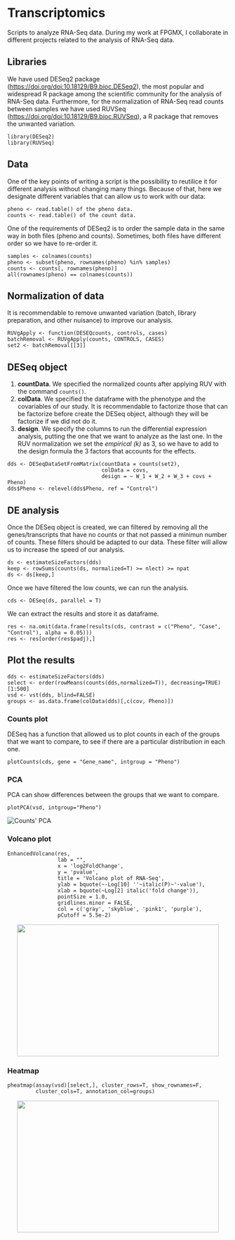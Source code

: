 # Transcriptomics
Scripts to analyze RNA-Seq data. During my work at FPGMX, I collaborate in different projects related to the analysis of RNA-Seq data.

## Libraries
We have used DESeq2 package (https://doi.org/doi:10.18129/B9.bioc.DESeq2), the most popular and widespread R package among the scientific community for the analysis of RNA-Seq data. Furthermore, for the normalization of RNA-Seq read counts between samples we have used RUVSeq (https://doi.org/doi:10.18129/B9.bioc.RUVSeq), a R package that removes the unwanted variation.

```
library(DESeq2)
library(RUVSeq)
```

## Data
One of the key points of writing a script is the possibility to reutilice it for different analysis without changing many things. Because of that, here we designate different variables that can allow us to work with our data:

```
pheno <- read.table() of the pheno data.
counts <- read.table() of the count data.
```
One of the requirements of DESeq2 is to order the sample data in the same way in both files (pheno and counts). Sometimes, both files have different order so we have to re-order it.

```
samples <- colnames(counts)
pheno <- subset(pheno, rownames(pheno) %in% samples)
counts <- counts[, rownames(pheno)]
all(rownames(pheno) == colnames(counts))
```

## Normalization of data
It is recommendable to remove unwanted variation (batch, library preparation, and other nuisance) to improve our analysis.
```
RUVgApply <- function(DESEQcounts, controls, cases)
batchRemoval <- RUVgApply(counts, CONTROLS, CASES)  
set2 <- batchRemoval[[3]]
```

## DESeq object
1. **countData**. We specified the normalized counts after applying RUV with the command `counts()`.
2. **colData**. We specified the dataframe with the phenotype and the covariables of our study. It is recommendable to factorize those that can be factorize before create the DESeq object, although they will be factorize if we did not do it.
3. **design**. We specify the columns to run the differential expression analysis, putting the one that we want to analyze as the last one. In the RUV normalization we set the *empirical (k)* as 3, so we have to add to the design formula the 3 factors that accounts for the effects.
```
dds <- DESeqDataSetFromMatrix(countData = counts(set2),
                              colData = covs,
                              design = ~ W_1 + W_2 + W_3 + covs + Pheno)
dds$Pheno <- relevel(dds$Pheno, ref = "Control")
```

## DE analysis
Once the DESeq object is created, we can filtered by removing all the genes/transcripts that have no counts or that not passed a minimun number of counts. These filters should be adapted to our data. These filter will allow us to increase the speed of our analysis.
```
ds <- estimateSizeFactors(dds)
keep <- rowSums(counts(ds, normalized=T) >= nlect) >= npat
ds <- ds[keep,]
```
Once we have filtered the low counts, we can run the analysis.
```
cds <- DESeq(ds, parallel = T)
```
We can extract the results and store it as dataframe. 
```
res <- na.omit(data.frame(results(cds, contrast = c("Pheno", "Case", "Control"), alpha = 0.05)))
res <- res[order(res$padj),]
```

## Plot the results

```
dds <- estimateSizeFactors(dds)
select <- order(rowMeans(counts(dds,normalized=T)), decreasing=TRUE)[1:500]
vsd <- vst(dds, blind=FALSE)
groups <- as.data.frame(colData(dds)[,c(cov, Pheno)])
```

### Counts plot
DESeq has a function that allowed us to plot counts in each of the groups that we want to compare, to see if there are a particular distribution in each one.
```
plotCounts(cds, gene = "Gene_name", intgroup = "Pheno")
```

### PCA
PCA can show differences between the groups that we want to compare.
```
plotPCA(vsd, intgroup="Pheno")
```
![Counts' PCA](https://i.stack.imgur.com/txw4G.png)
### Volcano plot
```
EnhancedVolcano(res,
                lab = "",
                x = 'log2FoldChange',
                y = 'pvalue',
                title = 'Volcano plot of RNA-Seq',
                ylab = bquote(~-Log[10] ''~italic(P)~'-value'),
                xlab = bquote(~Log[2] italic('fold change')),
                pointSize = 1.0,
                gridlines.minor = FALSE,
                col = c('gray', 'skyblue', 'pink1', 'purple'),
                pCutoff = 5.5e-2)
```
<p align="center">
  <img width="460" height="300" src="https://image.ibb.co/kYOViG/volcano.png">
</p>

### Heatmap
```
pheatmap(assay(vsd)[select,], cluster_rows=T, show_rownames=F,
         cluster_cols=T, annotation_col=groups)
```
<p align="center">
  <img width="460" height="300" src="https://i.ibb.co/DLkYDF3/Biostar-heatmap.png">
</p>
